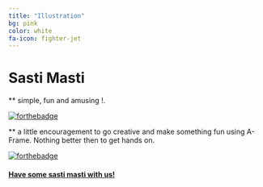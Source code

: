 ```yaml
---
title: "Illustration"
bg: pink
color: white
fa-icon: fighter-jet
---
```


# Sasti Masti
** simple, fun and amusing !.

[![forthebadge](http://forthebadge.com/images/badges/makes-people-smile.svg)](http://forthebadge.com)

** a little encouragement to go creative and make something fun using A-Frame.
Nothing better then to get hands on.

[![forthebadge](http://forthebadge.com/images/badges/check-it-out.svg)](http://forthebadge.com)

#### [Have some sasti masti with us!](https://bornfromashes.github.io/sastimasti/)

